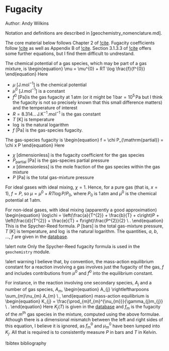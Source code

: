 # Fugacity

Author: Andy Wilkins

Notation and definitions are described in [geochemistry_nomenclature.md].

The core material below follows Chapter 2 of [!cite](prausnitz).  Fugacity coefficients follow [!cite](spycher1988) as well as Appendix B of [!cite](toughreact).  Section 3.1.3.3 of [!cite](bethke_2007) offers some further equations, but I find them difficult to undrestand.

The chemical potential of a gas species, which may be part of a gas mixture, is
\begin{equation}
\mu = \mu^{0} + RT \log \frac{f}{f^{0}}
\end{equation}
Here

- $\mu$ \[J.mol$^{-1}$\] is the chemical potential
- $\mu^{0}$ \[J.mol$^{-1}$\] is a constant
- $f^{0}$ \[Pa\]is the gas fugacity at 1$\,$atm (or it might be $1\,\mathrm{bar}=10^{5}\,\mathrm{Pa}$ but I think the fugacity is not so precisely known that this small difference matters) and the temperature of interest
- $R = 8.314\ldots\,$J.K$^{-1}$.mol$^{-1}$ is the gas constant
- $T$ \[K\] is temperature
- $\log$ is the natural logarithm
- $f$ \[Pa\] is the gas-species fugacity.

The gas-species fugacity is
\begin{equation}
f = \chi P_{\mathrm{partial}} = \chi x P
\end{equation}
Here

- $\chi$ \[dimensionless\] is the fugacity coefficient for the gas species
- $P_{\mathrm{partial}}$ \[Pa\] is the gas-species partial pressure
- $x$ \[dimensionless\] is the mole fraction of the gas species within the gas mixture
- $P$ \[Pa\] is the total gas-mixture pressure

For ideal gases with ideal mixing, $\chi=1$.  Hence, for a pure gas (that is, $x=1$), $f=P$, so $\mu = \mu^{0} + RT\log P/P_{0}$, where $P_{0}$ is 1$\,$atm and $\mu^{0}$ is the chemical potential at 1$\,$atm.

For non-ideal gases, with ideal mixing (apparently a good approximation)
\begin{equation}
\log\chi = \left(\frac{a}{T^{2}} + \frac{b}{T} + c\right)P + \left(\frac{d}{T^{2}} + \frac{e}{T} + f\right)\frac{P^{2}}{2} \ .
\end{equation}
This is the Spycher-Reed formula.  $P$ \[bars\] is the total gas-mixture pressure, $T$ \[K\] is temperature, and $\log$ is the natural logarithm.  The quantities, $a$, $b$, $\ldots$, $f$ are given in the [database](database.md).

!alert note
Only the Spycher-Reed fugacity formula is used in the `geochemistry` module.

!alert warning
I believe that, by convention, the mass-action equilibrium constant for a reaction involving a gas involves just the fugacity of the gas, $f$ and includes contributions from $\mu^{0}$ and $f^{0}$ into the equilibrium constant.

For instance, in the reaction involving one secondary species, $A_{j}$ and a number of gas species, $A_{m}$,
\begin{equation}
A_{j} \rightleftharpoons \sum_{m}\nu_{m} A_{m} \ ,
\end{equation}
mass-action equilibrium is
\begin{equation}
K_{j} = \frac{\prod_{m}f_{m}^{\nu_{m}}}{\gamma_{j}m_{j}} \ .
\end{equation}
Here $K_{j}(T)$ is given in the [database](database.md) and $f_{m}$ is the fugacity of the $m^{\mathrm{th}}$ gas species in the mixture, computed using the above formulae.  Athough there is a dimensional mismatch between the left and right sides of this equation, I believe it is ignored, as $f^{0}_{m}$ and $\mu^{0}_{m}$ have been lumped into $K_{j}$.  All that is required is to consistently measure $P$ in bars and $T$ in Kelvin.


!bibtex bibliography
